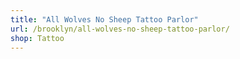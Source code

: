 ```yaml
---
title: "All Wolves No Sheep Tattoo Parlor"
url: /brooklyn/all-wolves-no-sheep-tattoo-parlor/
shop: Tattoo
---
```

